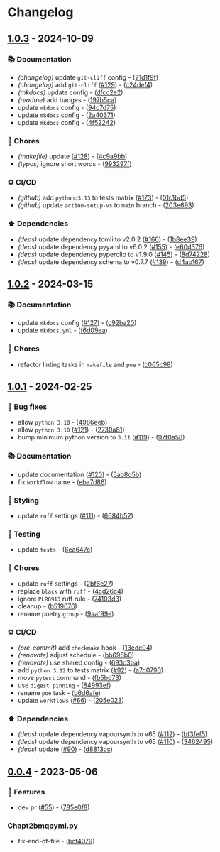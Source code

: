 # Changelog

## [1.0.3](https://github.com/DeadNews/encode-utils-cli/compare/v1.0.2...v1.0.3) - 2024-10-09

### 📚 Documentation

- _(changelog)_ update `git-cliff` config - ([21d1f9f](https://github.com/DeadNews/encode-utils-cli/commit/21d1f9f67345c4a41d590a2ceb9b0d166078992d))
- _(changelog)_ add `git-cliff` ([#129](https://github.com/DeadNews/encode-utils-cli/issues/129)) - ([c24def4](https://github.com/DeadNews/encode-utils-cli/commit/c24def4caa6697cb18d4604502d92eee03d8f82a))
- _(mkdocs)_ update config - ([dfcc2e2](https://github.com/DeadNews/encode-utils-cli/commit/dfcc2e267e6d67c2c7fb3950552a9c03dbb6eca7))
- _(readme)_ add badges - ([197b5ca](https://github.com/DeadNews/encode-utils-cli/commit/197b5ca0872fca4beddc5fbdad1a2bbd81118fa2))
- update `mkdocs` config - ([94c7d75](https://github.com/DeadNews/encode-utils-cli/commit/94c7d75226e545c9d5f498c644ee4be2fd76be64))
- update `mkdocs` config - ([2a40371](https://github.com/DeadNews/encode-utils-cli/commit/2a403716cc5b7eeaab74e632b035116636ea782d))
- update `mkdocs` config - ([4f52242](https://github.com/DeadNews/encode-utils-cli/commit/4f52242c4b5c5da6e7eff67e865f19717073e962))

### 🧹 Chores

- _(makefile)_ update ([#128](https://github.com/DeadNews/encode-utils-cli/issues/128)) - ([4c9a9bb](https://github.com/DeadNews/encode-utils-cli/commit/4c9a9bbbb77ab1be40091065d69c93cce924c88f))
- _(typos)_ ignore short words - ([993297f](https://github.com/DeadNews/encode-utils-cli/commit/993297f204618ddf0e60ad7a63952acc72890bdc))

### ⚙️ CI/CD

- _(github)_ add `python:3.13` to tests matrix ([#173](https://github.com/DeadNews/encode-utils-cli/issues/173)) - ([01c1bd5](https://github.com/DeadNews/encode-utils-cli/commit/01c1bd56f43003c59eb893e074ee0c7ac81cca14))
- _(github)_ update `action-setup-vs` to `main` branch - ([203e693](https://github.com/DeadNews/encode-utils-cli/commit/203e69316a8422274acd9355beaf3f18ea22f0e6))

### ⬆️ Dependencies

- _(deps)_ update dependency tomli to v2.0.2 ([#166](https://github.com/DeadNews/encode-utils-cli/issues/166)) - ([1b8ee39](https://github.com/DeadNews/encode-utils-cli/commit/1b8ee39945b57800ce5c008d9e2e1f2930b228d8))
- _(deps)_ update dependency pyyaml to v6.0.2 ([#155](https://github.com/DeadNews/encode-utils-cli/issues/155)) - ([e60d376](https://github.com/DeadNews/encode-utils-cli/commit/e60d3760d2c289da2eecd700fd56ad47736d0404))
- _(deps)_ update dependency pyperclip to v1.9.0 ([#145](https://github.com/DeadNews/encode-utils-cli/issues/145)) - ([8d74228](https://github.com/DeadNews/encode-utils-cli/commit/8d742286a56ee6e46581d16522c275423ce93ca3))
- _(deps)_ update dependency schema to v0.7.7 ([#139](https://github.com/DeadNews/encode-utils-cli/issues/139)) - ([d4ab167](https://github.com/DeadNews/encode-utils-cli/commit/d4ab16780b634c6cdf75da6180d8258a08c0d833))

## [1.0.2](https://github.com/DeadNews/encode-utils-cli/compare/v1.0.1...v1.0.2) - 2024-03-15

### 📚 Documentation

- update `mkdocs` config ([#127](https://github.com/DeadNews/encode-utils-cli/issues/127)) - ([c92ba20](https://github.com/DeadNews/encode-utils-cli/commit/c92ba2032ac0b492b390d45c50f7c57c2660df5c))
- update `mkdocs.yml` - ([f6d09ea](https://github.com/DeadNews/encode-utils-cli/commit/f6d09eadb5b96e64e4a17611853bcf243b6c7f05))

### 🧹 Chores

- refactor linting tasks in `makefile` and `poe` - ([c065c98](https://github.com/DeadNews/encode-utils-cli/commit/c065c98f82d88327a591123152e719cd64ffbf4c))

## [1.0.1](https://github.com/DeadNews/encode-utils-cli/compare/v0.0.4...v1.0.1) - 2024-02-25

### 🐛 Bug fixes

- allow `python 3.10` - ([4986eeb](https://github.com/DeadNews/encode-utils-cli/commit/4986eebe192c011fff1486ef61f9ddf81079b5a3))
- allow `python 3.10` ([#121](https://github.com/DeadNews/encode-utils-cli/issues/121)) - ([2730a81](https://github.com/DeadNews/encode-utils-cli/commit/2730a81e05b674545018df27d74e37c4d9e354c7))
- bump minimum python version to `3.11` ([#119](https://github.com/DeadNews/encode-utils-cli/issues/119)) - ([97f0a58](https://github.com/DeadNews/encode-utils-cli/commit/97f0a58a0e27851f45d8997ed1967cbe754338e8))

### 📚 Documentation

- update documentation ([#120](https://github.com/DeadNews/encode-utils-cli/issues/120)) - ([5ab8d5b](https://github.com/DeadNews/encode-utils-cli/commit/5ab8d5b8ea6031905441ca00ef2d3811f1457107))
- fix `workflow` name - ([eba7d86](https://github.com/DeadNews/encode-utils-cli/commit/eba7d86f9e8ed1f92c4c845b84bda41e7d24daf3))

### 🎨 Styling

- update `ruff` settings ([#111](https://github.com/DeadNews/encode-utils-cli/issues/111)) - ([6684b52](https://github.com/DeadNews/encode-utils-cli/commit/6684b52d7ff4cb63b178c5bf3c0d47ba69f15779))

### 🧪 Testing

- update `tests` - ([6ea647e](https://github.com/DeadNews/encode-utils-cli/commit/6ea647e7d5b7d1a8ee94dfd761af8a31a6072bcd))

### 🧹 Chores

- update `ruff` settings - ([2bf6e27](https://github.com/DeadNews/encode-utils-cli/commit/2bf6e271ec2ce1ddfde232f62fd7957325301df5))
- replace `black` with `ruff` - ([4cd26c4](https://github.com/DeadNews/encode-utils-cli/commit/4cd26c45c4e1b6c605531474d99ca160916bed31))
- ignore `PLR0913` ruff rule - ([74103d3](https://github.com/DeadNews/encode-utils-cli/commit/74103d3306b8c7646e8b0d7df2aba86cec5ac9b2))
- cleanup - ([b519076](https://github.com/DeadNews/encode-utils-cli/commit/b519076cd90ac5da66962c58b5ff01966bfd0dc0))
- rename poetry `group` - ([9aaf99e](https://github.com/DeadNews/encode-utils-cli/commit/9aaf99e9a4641686d07f413af993abcbb5a74292))

### ⚙️ CI/CD

- _(pre-commit)_ add `checkmake` hook - ([13edc04](https://github.com/DeadNews/encode-utils-cli/commit/13edc04e0037ddc7e43e040dfce4e784e77e4717))
- _(renovate)_ adjust schedule - ([bb696b0](https://github.com/DeadNews/encode-utils-cli/commit/bb696b0c67e35f9dc9bf9f6236584029cb892445))
- _(renovate)_ use shared config - ([693c3ba](https://github.com/DeadNews/encode-utils-cli/commit/693c3ba58822db45dd06a032ba1ce554db6deaf6))
- add `python 3.12` to tests matrix ([#92](https://github.com/DeadNews/encode-utils-cli/issues/92)) - ([a7d0790](https://github.com/DeadNews/encode-utils-cli/commit/a7d0790ea67d723003ced2d764c02098c5a94e3e))
- move `pytest` command - ([fb5bd73](https://github.com/DeadNews/encode-utils-cli/commit/fb5bd73a3fcf04fbd6093369e10ce937eb7415ae))
- use `digest pinning` - ([84993ef](https://github.com/DeadNews/encode-utils-cli/commit/84993eff6dbdc84d872829890dbe05b90dc18b67))
- rename `poe` task - ([b6d6afe](https://github.com/DeadNews/encode-utils-cli/commit/b6d6afea13d3a2b726249a1965c9b86cf8d1fa54))
- update `workflows` ([#66](https://github.com/DeadNews/encode-utils-cli/issues/66)) - ([205e023](https://github.com/DeadNews/encode-utils-cli/commit/205e02360f62d62104d11838d7f1e5eff5b88053))

### ⬆️ Dependencies

- _(deps)_ update dependency vapoursynth to v65 ([#112](https://github.com/DeadNews/encode-utils-cli/issues/112)) - ([bf3fef5](https://github.com/DeadNews/encode-utils-cli/commit/bf3fef520afe0fe9eb89204a7bbaaed0c43d8021))
- _(deps)_ update dependency vapoursynth to v65 ([#110](https://github.com/DeadNews/encode-utils-cli/issues/110)) - ([3462495](https://github.com/DeadNews/encode-utils-cli/commit/3462495a13319fda858fe830cc3673c954ed3722))
- _(deps)_ update ([#90](https://github.com/DeadNews/encode-utils-cli/issues/90)) - ([d8813cc](https://github.com/DeadNews/encode-utils-cli/commit/d8813cc6cc9af9c16151307d109f461f1d1e1179))

## [0.0.4](https://github.com/DeadNews/encode-utils-cli/commits/v0.0.4) - 2023-05-06

### 🚀 Features

- dev pr ([#55](https://github.com/DeadNews/encode-utils-cli/issues/55)) - ([785e0f8](https://github.com/DeadNews/encode-utils-cli/commit/785e0f80c8718085da3cbaef4ef6f0a4236f7ac7))

### Chapt2bmqpyml.py

- fix-end-of-file - ([bcf4079](https://github.com/DeadNews/encode-utils-cli/commit/bcf407997eebf5f99130bb53fe82369c93e694a6))

<!-- generated by git-cliff -->
